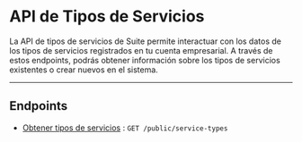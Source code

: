 # API de Tipos de Servicios

La API de tipos de servicios de Suite permite interactuar con los datos de los tipos de servicios registrados en tu cuenta empresarial. A través de estos endpoints, podrás obtener información sobre los tipos de servicios existentes o crear nuevos en el sistema.

---

## Endpoints

- [Obtener tipos de servicios](/service_types/endpoints/get-servicetypes.md) : ```GET /public/service-types```